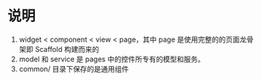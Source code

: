# 说明
1. widget < component < view < page，其中 page 是使用完整的的页面龙骨架即 Scaffold 构建而来的
2. model 和 service 是 pages 中的控件所专有的模型和服务。
3. common/ 目录下保存的是通用组件